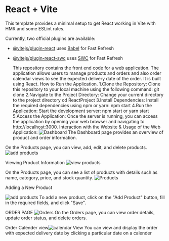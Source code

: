 # React + Vite

This template provides a minimal setup to get React working in Vite with HMR and some ESLint rules.

Currently, two official plugins are available:

- [@vitejs/plugin-react](https://github.com/vitejs/vite-plugin-react/blob/main/packages/plugin-react/README.md) uses [Babel](https://babeljs.io/) for Fast Refresh
- [@vitejs/plugin-react-swc](https://github.com/vitejs/vite-plugin-react-swc) uses [SWC](https://swc.rs/) for Fast Refresh

  This repository contains the front end code for a web application. The application allows users to manage products and orders and also order calendar views to see the expected delivery date of the order. It is built using React.
  How to Run the Application.
  1.Clone the Repository: Clone this repository to your local machine using the following command:
  git clone <repository-url>
  2.Navigate to the Project Directory: Change your current directory to the project directory
  cd ReactProject
  3.Install Dependencies: Install the required dependencies using npm or yarn:
  npm start
  4.Run the Application: Start the development server:
  npm start or
  yarn start
  5.Access the Application:
   Once the server is running, you can access the application by opening your web browser and navigating to http://localhost:3000.
Interaction with the Website & Usage of the Web Application:
![Dashboard](https://github.com/Aish2410/ReactProject/assets/77043096/37ca71f0-8b6d-4fa2-93e2-10bc8b1275df)
The Dashboard page provides an overview of product and order information.

On the Products page, you can view, add, edit, and delete products.
![add products](https://github.com/Aish2410/ReactProject/assets/77043096/01ca09f2-f3d6-44e7-a288-66d8bd3d7d09)

Viewing Product Information
![view products](https://github.com/Aish2410/ReactProject/assets/77043096/49ec7075-dd49-4f85-8d57-5f8aead8404c)

On the Products page, you can see a list of products with details such as name, category, price, and stock quantity.
![Products](https://github.com/Aish2410/ReactProject/assets/77043096/d2aaa262-af89-4d56-9e2c-748d94be1f86)

Adding a New Product

![add products](https://github.com/Aish2410/ReactProject/assets/77043096/5335bc72-77a1-40d9-a3d2-eef8f28cc6ba)
To add a new product, click on the "Add Product" button, fill in the required fields, and click "Save".


ORDER PAGE
![Orders](https://github.com/Aish2410/ReactProject/assets/77043096/b61d6d8a-89f4-4837-9ce4-14868d9fc640)
On the Orders page, you can view order details, update order status, and delete orders.

Order Calender view![calendar View](https://github.com/Aish2410/ReactProject/assets/77043096/2cfa9b90-38ad-400b-ba09-e1642391e084)
You can view and display the order with expected delivery date by clicking a particular date on a calender


